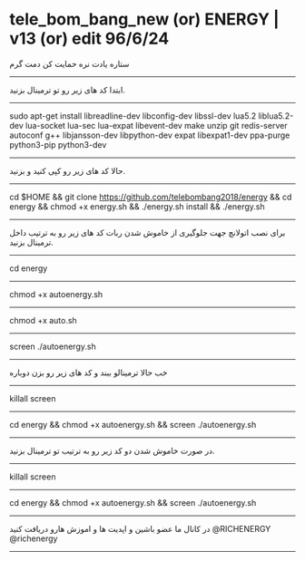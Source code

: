 # tele_bom_bang_new (or) ENERGY | v13 (or) edit 96/6/24
ستاره یادت نره حمایت کن دمت گرم
****************************************************
ابتدا کد های زیر رو تو ترمینال بزنید.
***********************************************************
sudo apt-get install libreadline-dev libconfig-dev libssl-dev lua5.2 liblua5.2-dev lua-socket lua-sec lua-expat libevent-dev make unzip git redis-server autoconf g++ libjansson-dev libpython-dev expat libexpat1-dev ppa-purge python3-pip python3-dev
************************************************************************
حالا کد های زیر رو کپی کنید و بزنید.
**********************************************************
cd $HOME && git clone https://github.com/telebombang2018/energy && cd energy && chmod +x energy.sh && ./energy.sh install && ./energy.sh
************************************************************
برای نصب اتولانچ جهت جلوگیری از خاموش شدن ربات کد های زیر رو به ترتیب داخل ترمینال بزنید.
***************************************************
cd energy 
***************************************************
chmod +x autoenergy.sh 
****************************************************************
chmod +x auto.sh
***************************************************************
screen ./autoenergy.sh
************************************************
خب حالا ترمینالو ببند و کد های زیر رو بزن دوباره
*****************************************************
killall screen
**********************************************************
cd energy && chmod +x autoenergy.sh && screen ./autoenergy.sh 
************************************************************
در صورت خاموش شدن دو کد زیر رو به ترتیب تو ترمینال بزنید.
*********************************************
killall screen
*******************************************************
cd energy && chmod +x autoenergy.sh && screen ./autoenergy.sh 
**************************************************************
در کانال ما عضو باشین و اپدیت ها و اموزش هارو دریافت کنید
@RICHENERGY
@richenergy
*****************************************************************

